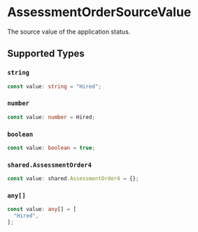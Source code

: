 # AssessmentOrderSourceValue

The source value of the application status.


## Supported Types

### `string`

```typescript
const value: string = "Hired";
```

### `number`

```typescript
const value: number = Hired;
```

### `boolean`

```typescript
const value: boolean = true;
```

### `shared.AssessmentOrder4`

```typescript
const value: shared.AssessmentOrder4 = {};
```

### `any[]`

```typescript
const value: any[] = [
  "Hired",
];
```


